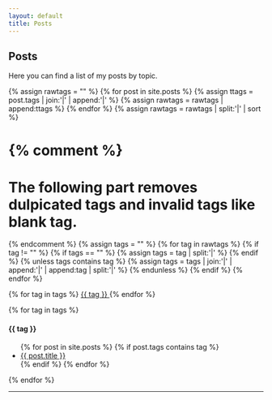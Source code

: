 ```yaml
---
layout: default
title: Posts
---
```


## Posts

Here you can find a list of my posts by topic.

{% assign rawtags = "" %}
{% for post in site.posts %}
  {% assign ttags = post.tags | join:'|' | append:'|' %}
  {% assign rawtags = rawtags | append:ttags %}
{% endfor %}
{% assign rawtags = rawtags | split:'|' | sort %}

{% comment %}
=======================
The following part removes dulpicated tags and invalid tags like blank tag.
=======================
{% endcomment %}
{% assign tags = "" %}
{% for tag in rawtags %}
  {% if tag != "" %}
    {% if tags == "" %}
      {% assign tags = tag | split:'|' %}
    {% endif %}
    {% unless tags contains tag %}
      {% assign tags = tags | join:'|' | append:'|' | append:tag | split:'|' %}
    {% endunless %}
  {% endif %}
{% endfor %}

{% for tag in tags %}
  <a href="#{{ tag | slugify }}"> {{ tag }} </a>
{% endfor %}

{% for tag in tags %}
  <h4 id="{{ tag | slugify }}">{{ tag }}</h4>
  <ul>
   {% for post in site.posts %}
     {% if post.tags contains tag %}
     <li> <a href="{{ post.url }}"> {{ post.title }} </a> </li>
     {% endif %}
   {% endfor %}
  </ul>
{% endfor %}

---